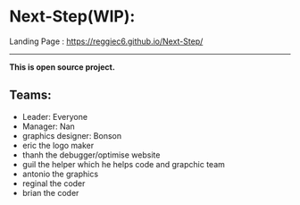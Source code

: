 # Next-Step(WIP): 
Landing Page : https://reggiec6.github.io/Next-Step/
<hr/>
<strong>This is open source project.</strong>

<h2>Teams:</h2>
<ul>
<li>Leader: Everyone</li>
<li>Manager: Nan</li>
<li>graphics designer: Bonson </li>
<li>eric the logo maker</li>
<li>thanh the debugger/optimise website</li>
<li>guil the helper which he helps code and grapchic team</li>
<li>antonio the graphics</li>
<li>reginal the coder</li>
<li>brian the coder</li>
</ul>
